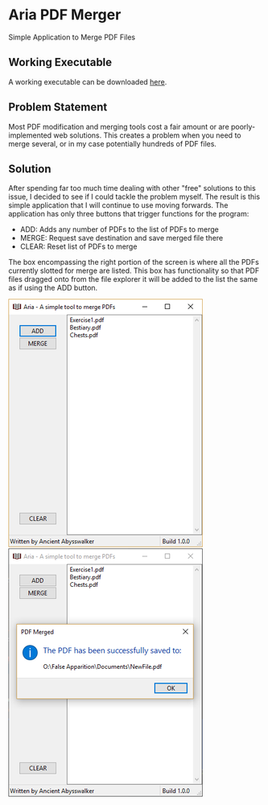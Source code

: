 # Aria PDF Merger
Simple Application to Merge PDF Files

## Working Executable
A working executable can be downloaded [here](https://github.com/AncientAbysswalker/Aria/raw/master/build/Aria.exe).

## Problem Statement
Most PDF modification and merging tools cost a fair amount or are poorly-implemented web solutions. This creates a 
problem when you need to merge several, or in my case potentially hundreds of PDF files.

## Solution
After spending far too much time dealing with other "free" solutions to this issue, I decided to see if I could 
tackle the problem myself. The result is this simple application that I will continue to use moving forwards. The 
application has only three buttons that trigger functions for the program:

* ADD: Adds any number of PDFs to the list of PDFs to merge
* MERGE: Request save destination and save merged file there
* CLEAR: Reset list of PDFs to merge

The box encompassing the right portion of the screen is where all the PDFs currently slotted for merge are listed. This 
box has functionality so that PDF files dragged onto from the file explorer it will be added to the list the same as if 
using the ADD button.

![Window Preview](https://raw.githubusercontent.com/AncientAbysswalker/Aria/master/md/preview.png)
![Merge Save Confirmation](https://raw.githubusercontent.com/AncientAbysswalker/Aria/master/md/saved.png)